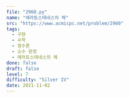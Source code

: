 ```yaml
---
file: "2960.py"
name: "에라토스테네스의 체"
src: "https://www.acmicpc.net/problem/2960"
tags: 
  - 구현
  - 수학
  - 정수론
  - 소수 판정
  - 에라토스테네스의 체
done: false
draft: false
level: 7
difficulty: "Silver IV"
date: 2021-11-02
---
```

